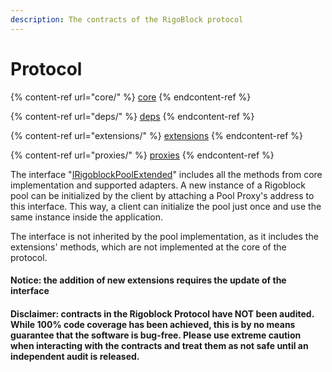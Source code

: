 ```yaml
---
description: The contracts of the RigoBlock protocol
---
```


# Protocol

{% content-ref url="core/" %}
[core](core/)
{% endcontent-ref %}

{% content-ref url="deps/" %}
[deps](deps/)
{% endcontent-ref %}

{% content-ref url="extensions/" %}
[extensions](extensions/)
{% endcontent-ref %}

{% content-ref url="proxies/" %}
[proxies](proxies/)
{% endcontent-ref %}

The interface "[IRigoblockPoolExtended](rigoblockpoolextended.md)" includes all the methods from core implementation and supported adapters. A new instance of a Rigoblock pool can be initialized by the client by attaching a Pool Proxy's address to this interface. This way, a client can initialize the pool just once and use the same instance inside the application.

The interface is not inherited by the pool implementation, as it includes the extensions' methods, which are not implemented at the core of the protocol.

#### Notice: the addition of new extensions requires the update of the interface

#### Disclaimer: contracts in the Rigoblock Protocol have NOT been audited. While 100% code coverage has been achieved, this is by no means guarantee that the software is bug-free. Please use extreme caution when interacting with the contracts and treat them as not safe until an independent audit is released.
